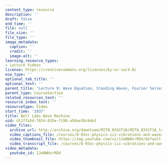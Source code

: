 ```yaml
---
content_type: resource
description: ''
draft: false
end_time: ''
file: null
file_size: ''
file_type: ''
image_metadata:
  caption: ''
  credit: ''
  image-alt: ''
learning_resource_types:
- Lecture Videos
license: https://creativecommons.org/licenses/by-nc-sa/4.0/
ocw_type: ''
optional_tab_title: ''
optional_text: ''
parent_title: 'Lecture 9: Wave Equation, Standing Waves, Fourier Series'
parent_type: CourseSection
related_resources_text: ''
resource_index_text: ''
resourcetype: Video
start_time: '2937'
title: Bell Labs Wave Machine
uid: d11ffa5d-7654-835e-f190-a58ae38c6de3
video_files:
  archive_url: http://archive.org/download/MIT8.03SCF16/MIT8_03SCF16_lec09_300k.mp4
  video_captions_file: /courses/8-03sc-physics-iii-vibrations-and-waves-fall-2016/b478faf6ebc85fab9994f9d8fb574cf6_1JeBWHzrRD4.vtt
  video_thumbnail_file: https://img.youtube.com/vi/1JeBWHzrRD4/default.jpg
  video_transcript_file: /courses/8-03sc-physics-iii-vibrations-and-waves-fall-2016/80ae98ee28de419691636d7786711826_1JeBWHzrRD4.pdf
video_metadata:
  youtube_id: 1JeBWHzrRD4
---
```


